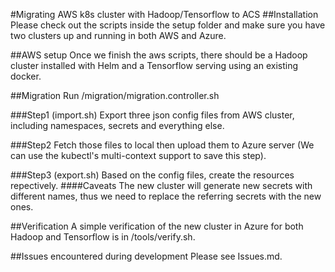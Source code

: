 #Migrating AWS k8s cluster with Hadoop/Tensorflow to ACS
##Installation
Please check out the scripts inside the setup folder and make sure you have two clusters up and running in both AWS and Azure.

##AWS setup
Once we finish the aws scripts, there should be a Hadoop cluster installed with Helm and a Tensorflow serving using an existing docker.

##Migration
Run /migration/migration.controller.sh

###Step1 (import.sh)
Export three json config files from AWS cluster, including namespaces, secrets and everything else.

###Step2 
Fetch those files to local then upload them to Azure server (We can use the kubectl's multi-context support to save this step).

###Step3 (export.sh)
Based on the config files, create the resources repectively.
####Caveats
The new cluster will generate new secrets with different names, thus we need to replace the referring secrets with the new ones.

##Verification
A simple verification of the new cluster in Azure for both Hadoop and Tensorflow is in /tools/verify.sh.

##Issues encountered during development
Please see Issues.md.